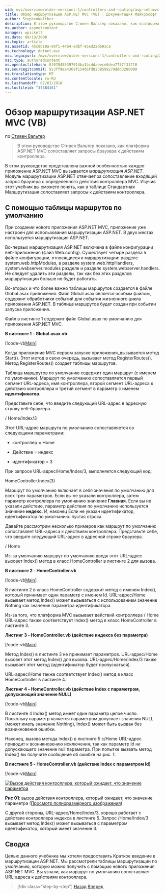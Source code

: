 ```yaml
---
uid: mvc/overview/older-versions-1/controllers-and-routing/asp-net-mvc-routing-overview-vb
title: Обзор маршрутизации ASP.NET MVC (VB) | Документация Майкрософт
author: StephenWalther
description: В этом руководстве Стивен Вальтер показано, как платформа ASP.NET MVC сопоставляет запросы браузера к действиям контроллера.
ms.author: aspnetcontent
manager: wpickett
ms.date: 08/19/2008
ms.topic: article
ms.assetid: 4bc8d19a-80f1-44b4-adbf-95ed22d691ca
ms.technology: dotnet-mvc
msc.legacyurl: /mvc/overview/older-versions-1/controllers-and-routing/asp-net-mvc-routing-overview-vb
msc.type: authoredcontent
ms.openlocfilehash: 0f078455397014ba1bcddaeece6dea7737f33710
ms.sourcegitcommit: 953ff9ea4369f154d6fd0239599279ddd3280009
ms.translationtype: MT
ms.contentlocale: ru-RU
ms.lasthandoff: 07/03/2018
ms.locfileid: "37384161"
---
```

<a name="aspnet-mvc-routing-overview-vb"></a>Обзор маршрутизации ASP.NET MVC (VB)
====================
по [Стивен Вальтер](https://github.com/StephenWalther)

> В этом руководстве Стивен Вальтер показано, как платформа ASP.NET MVC сопоставляет запросы браузера к действиям контроллера.


В этом руководстве представлена важной особенностью каждое приложение ASP.NET MVC вызывается *маршрутизация ASP.NET*. Модуль маршрутизации ASP.NET отвечает за сопоставление входящий запрос браузера с определенного действия контроллера MVC. Изучив этот учебник вы сможете понять, как в таблице Стандартная Маршрутизация сопоставляет запросы к действиям контроллера.

## <a name="using-the-default-route-table"></a>С помощью таблицы маршрутов по умолчанию

При создании нового приложения ASP.NET MVC, приложение уже настроен для использования маршрутизации ASP.NET. В двух местах используется маршрутизация ASP.NET.

Во-первых маршрутизация ASP.NET включена в файле конфигурации веб-приложения (файл Web.config). Существует четыре раздела в файле конфигурации, относящиеся к маршрутизации: разделе system.web.httpModules, в разделе system.web.httpHandlers, system.webserver.modules разделе и разделе system.webserver.handlers. Не следует удалить эти разделы, так как без этих разделов маршрутизации больше не будет работать.

Во-вторых и что более важно таблицы маршрутов создается в файле Global.asax приложения. Файл Global.asax является особым файлом, содержит обработчики событий для события жизненного цикла приложения ASP.NET. В таблице маршрутов будет создан при событии запуска приложения.

Файл в листинге 1 содержит файл Global.asax по умолчанию для приложения ASP.NET MVC.

**В листинге 1 - Global.asax.vb**

[!code-vb[Main](asp-net-mvc-routing-overview-vb/samples/sample1.vb)]

Когда приложение MVC первом запуске приложения\_вызывается метод Start(). Этот метод в свою очередь, вызывает метод RegisterRoutes(). Метод RegisterRoutes() создает таблицы маршрутов.

Таблица маршрутов по умолчанию содержит один маршрут (с именем по умолчанию). Маршрут по умолчанию сопоставляется первый сегмент URL-адреса, имя контроллера, второй сегмент URL-адреса к действию контроллера и третий сегмент в параметр с именем **идентификатор**.

Представьте себе, что введите следующий URL-адрес в адресную строку веб-браузера.

/ Home/Index/3

Этот URL-адрес маршрута по умолчанию сопоставляется со следующими параметрами:

- контроллер = Home

- Действие = индекс

- идентификатор = 3

При запросе URL-адрес/Home/Index/3, выполняется следующий код:

HomeController.Index(3)

Маршрут по умолчанию включает в себя значения по умолчанию для всех трех параметров. Если вы не указали контроллера, затем параметр контроллера по умолчанию значение **Главная**. Если вы не указали действие, параметр действия по умолчанию используется значение **индекс**. И, наконец Если не указан идентификатор, идентификатор по умолчанию: пустая строка.

Давайте рассмотрим несколько примеров как маршрут по умолчанию сопоставляет URL-адреса к действиям контроллера. Представьте себе, что введите следующий URL-адрес в адресной строке браузера.

/ Home

Из-за умолчанию маршрут по умолчанию введя этот URL-адрес вызовет Index() метод в класс HomeController в листинге 2 для вызова.

**В листинге 2 - HomeController.vb**

[!code-vb[Main](asp-net-mvc-routing-overview-vb/samples/sample2.vb)]

В листинге 2 в класс HomeController содержит метод с именем Index(), который принимает один параметр с именем Id. URL-адрес/Home вызывает метод Index() может вызываться с использованием значение Nothing как значение параметра идентификатора.

Из-за того, что платформа MVC вызывает действий контроллера / Home URL-адрес также соответствует Index() метод в класс HomeController в листинге 3.

**Листинг 3 - HomeController.vb (действие индекса без параметра)**

[!code-vb[Main](asp-net-mvc-routing-overview-vb/samples/sample3.vb)]

Метод Index() в листинге 3 не принимает параметров. URL-адрес/Home вызовет этот метод Index() для вызова. URL-адрес/Home/Index/3 также вызывает этот метод (идентификатор будет пропускаться).

URL-адрес/Home также соответствует Index() метод в класс HomeController в листинге 4.

**Листинг 4 - HomeController.vb (действие Index с параметром, допускающий значение NULL)**

[!code-vb[Main](asp-net-mvc-routing-overview-vb/samples/sample4.vb)]

В листинге 4 Index() метод имеет один параметр целое число. Поскольку параметр является параметром допускает значения NULL (может иметь значение Nothing), Index() может быть вызван без возникновения ошибки.

Наконец, вызова метода Index() в листинге 5 с/Home URL-адрес приводит к возникновению исключения, так как параметр Id *не* допускающего значение null параметра. При попытке вызвать метод Index() вы получите сообщение об ошибке на рис. 1.

**В листинге 5 - HomeController.vb (действие Index с параметром Id)**

[!code-vb[Main](asp-net-mvc-routing-overview-vb/samples/sample5.vb)]


[![Вызов действия контроллера, который ожидает, что значение параметра](asp-net-mvc-routing-overview-vb/_static/image1.jpg)](asp-net-mvc-routing-overview-vb/_static/image1.png)

**Рис 01**: вызов действия контроллера, который ожидает, что значение параметра ([Просмотр полноразмерного изображения](asp-net-mvc-routing-overview-vb/_static/image2.png))


С другой стороны, URL-адрес/Home/Index/3, хорошо работает с действие контроллера индекса в листинге 5. Запрос /Home/Index/3 вызывает метод Index() может вызываться с параметром идентификатор, который имеет значение 3.

## <a name="summary"></a>Сводка

Целью данного учебника мы хотели предоставить Краткое введение в маршрутизации ASP.NET. Мы рассмотрели таблицы маршрутизации по умолчанию, которую можно получить с помощью нового приложения ASP.NET MVC. Вы узнали, как маршрут по умолчанию сопоставляет URL-адреса к действиям контроллера.

> [!div class="step-by-step"]
> [Назад](creating-an-action-cs.md)
> [Вперед](understanding-action-filters-vb.md)
